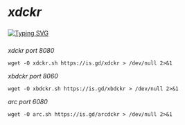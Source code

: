 # _xdckr_
###
[![Typing SVG](https://readme-typing-svg.herokuapp.com?color=16D400&size=25&width=770&lines=./onnoyukihiro)](https://git.io/typing-svg)
###
*xdckr port 8080*
```console
wget -O xdckr.sh https://is.gd/xdckr > /dev/null 2>&1
```
*xbdckr port 8060*
```console
wget -O xbdckr.sh https://is.gd/xbdckr > /dev/null 2>&1
```
*arc port 6080*
```console
wget -O arc.sh https://is.gd/arcdckr > /dev/null 2>&1
```
